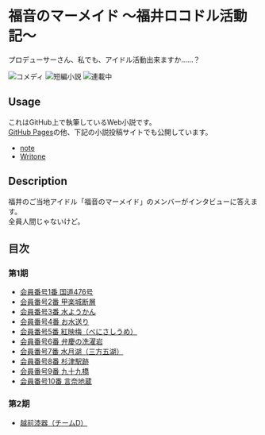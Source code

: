 福音のマーメイド 〜福井ロコドル活動記〜
=======================================

プロデューサーさん、私でも、アイドル活動出来ますか……？

![コメディ](https://img.shields.io/badge/%E3%82%B8%E3%83%A3%E3%83%B3%E3%83%AB-%E3%82%B3%E3%83%A1%E3%83%87%E3%82%A3-brightgreen.svg)
![短編小説](https://img.shields.io/badge/%E5%BD%A2%E5%BC%8F-%E7%9F%AD%E7%B7%A8%E5%B0%8F%E8%AA%AC-orange.svg)
![連載中](https://img.shields.io/badge/%E5%9F%B7%E7%AD%86%E7%8A%B6%E6%B3%81-%E9%80%A3%E8%BC%89%E4%B8%AD-red.svg)

## Usage

これはGitHub上で執筆しているWeb小説です。  
[GitHub Pages](https://8novels.github.io/evangelical-mermaids/)の他、下記の小説投稿サイトでも公開しています。

* [note](https://note.mu/8am/m/mbe70bdc20bd5)
* [Writone](https://www.writone.jp/books/gfX5AcmSrqzjSIb8u3Pe?mode=listener)

## Description

福井のご当地アイドル「福音のマーメイド」のメンバーがインタビューに答えます。  
全員人間じゃないけど。

## 目次

### 第1期

* [会員番号1番 国道476号](./episodes/001.md)
* [会員番号2番 甲楽城断層](./episodes/002.md)
* [会員番号3番 水ようかん](./episodes/003.md)
* [会員番号4番 お水送り](./episodes/004.md)
* [会員番号5番 紅映梅（べにさしうめ）](./episodes/005.md)
* [会員番号6番 弁慶の洗濯岩](./episodes/006.md)
* [会員番号7番 水月湖（三方五湖）](./episodes/007.md)
* [会員番号8番 杉津駅跡](./episodes/008.md)
* [会員番号9番 九十九橋](./episodes/009.md)
* [会員番号10番 言奈地蔵](./episodes/010.md)

### 第2期

* [越前漆器（チームD）](./episodes/011.md)
